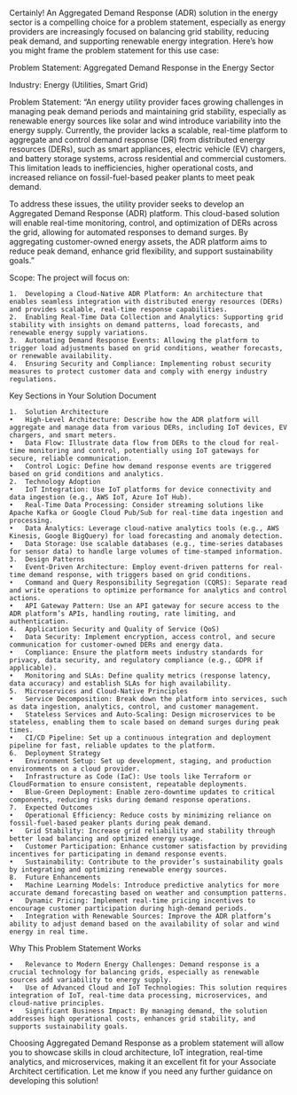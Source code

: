 Certainly! An Aggregated Demand Response (ADR) solution in the energy sector is a compelling choice for a problem statement, especially as energy providers are increasingly focused on balancing grid stability, reducing peak demand, and supporting renewable energy integration. Here’s how you might frame the problem statement for this use case:

Problem Statement: Aggregated Demand Response in the Energy Sector

Industry: Energy (Utilities, Smart Grid)

Problem Statement:
“An energy utility provider faces growing challenges in managing peak demand periods and maintaining grid stability, especially as renewable energy sources like solar and wind introduce variability into the energy supply. Currently, the provider lacks a scalable, real-time platform to aggregate and control demand response (DR) from distributed energy resources (DERs), such as smart appliances, electric vehicle (EV) chargers, and battery storage systems, across residential and commercial customers. This limitation leads to inefficiencies, higher operational costs, and increased reliance on fossil-fuel-based peaker plants to meet peak demand.

To address these issues, the utility provider seeks to develop an Aggregated Demand Response (ADR) platform. This cloud-based solution will enable real-time monitoring, control, and optimization of DERs across the grid, allowing for automated responses to demand surges. By aggregating customer-owned energy assets, the ADR platform aims to reduce peak demand, enhance grid flexibility, and support sustainability goals.”

Scope:
The project will focus on:

	1.	Developing a Cloud-Native ADR Platform: An architecture that enables seamless integration with distributed energy resources (DERs) and provides scalable, real-time response capabilities.
	2.	Enabling Real-Time Data Collection and Analytics: Supporting grid stability with insights on demand patterns, load forecasts, and renewable energy supply variations.
	3.	Automating Demand Response Events: Allowing the platform to trigger load adjustments based on grid conditions, weather forecasts, or renewable availability.
	4.	Ensuring Security and Compliance: Implementing robust security measures to protect customer data and comply with energy industry regulations.

Key Sections in Your Solution Document

	1.	Solution Architecture
	•	High-Level Architecture: Describe how the ADR platform will aggregate and manage data from various DERs, including IoT devices, EV chargers, and smart meters.
	•	Data Flow: Illustrate data flow from DERs to the cloud for real-time monitoring and control, potentially using IoT gateways for secure, reliable communication.
	•	Control Logic: Define how demand response events are triggered based on grid conditions and analytics.
	2.	Technology Adoption
	•	IoT Integration: Use IoT platforms for device connectivity and data ingestion (e.g., AWS IoT, Azure IoT Hub).
	•	Real-Time Data Processing: Consider streaming solutions like Apache Kafka or Google Cloud Pub/Sub for real-time data ingestion and processing.
	•	Data Analytics: Leverage cloud-native analytics tools (e.g., AWS Kinesis, Google BigQuery) for load forecasting and anomaly detection.
	•	Data Storage: Use scalable databases (e.g., time-series databases for sensor data) to handle large volumes of time-stamped information.
	3.	Design Patterns
	•	Event-Driven Architecture: Employ event-driven patterns for real-time demand response, with triggers based on grid conditions.
	•	Command and Query Responsibility Segregation (CQRS): Separate read and write operations to optimize performance for analytics and control actions.
	•	API Gateway Pattern: Use an API gateway for secure access to the ADR platform’s APIs, handling routing, rate limiting, and authentication.
	4.	Application Security and Quality of Service (QoS)
	•	Data Security: Implement encryption, access control, and secure communication for customer-owned DERs and energy data.
	•	Compliance: Ensure the platform meets industry standards for privacy, data security, and regulatory compliance (e.g., GDPR if applicable).
	•	Monitoring and SLAs: Define quality metrics (response latency, data accuracy) and establish SLAs for high availability.
	5.	Microservices and Cloud-Native Principles
	•	Service Decomposition: Break down the platform into services, such as data ingestion, analytics, control, and customer management.
	•	Stateless Services and Auto-Scaling: Design microservices to be stateless, enabling them to scale based on demand surges during peak times.
	•	CI/CD Pipeline: Set up a continuous integration and deployment pipeline for fast, reliable updates to the platform.
	6.	Deployment Strategy
	•	Environment Setup: Set up development, staging, and production environments on a cloud provider.
	•	Infrastructure as Code (IaC): Use tools like Terraform or CloudFormation to ensure consistent, repeatable deployments.
	•	Blue-Green Deployment: Enable zero-downtime updates to critical components, reducing risks during demand response operations.
	7.	Expected Outcomes
	•	Operational Efficiency: Reduce costs by minimizing reliance on fossil-fuel-based peaker plants during peak demand.
	•	Grid Stability: Increase grid reliability and stability through better load balancing and optimized energy usage.
	•	Customer Participation: Enhance customer satisfaction by providing incentives for participating in demand response events.
	•	Sustainability: Contribute to the provider’s sustainability goals by integrating and optimizing renewable energy sources.
	8.	Future Enhancements
	•	Machine Learning Models: Introduce predictive analytics for more accurate demand forecasting based on weather and consumption patterns.
	•	Dynamic Pricing: Implement real-time pricing incentives to encourage customer participation during high-demand periods.
	•	Integration with Renewable Sources: Improve the ADR platform’s ability to adjust demand based on the availability of solar and wind energy in real time.

Why This Problem Statement Works

	•	Relevance to Modern Energy Challenges: Demand response is a crucial technology for balancing grids, especially as renewable sources add variability to energy supply.
	•	Use of Advanced Cloud and IoT Technologies: This solution requires integration of IoT, real-time data processing, microservices, and cloud-native principles.
	•	Significant Business Impact: By managing demand, the solution addresses high operational costs, enhances grid stability, and supports sustainability goals.

Choosing Aggregated Demand Response as a problem statement will allow you to showcase skills in cloud architecture, IoT integration, real-time analytics, and microservices, making it an excellent fit for your Associate Architect certification. Let me know if you need any further guidance on developing this solution!
